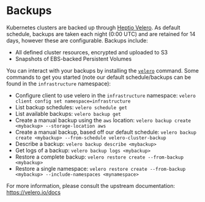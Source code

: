 # Backups

Kubernetes clusters are backed up through [Heptio Velero](https://velero.io/). As default schedule, backups are taken each night (0:00 UTC) and are retained for 14 days, however these are configurable. Backups include:

- All defined cluster resources, encrypted and uploaded to S3
- Snapshots of EBS-backed Persistent Volumes

You can interact with your backups by installing the [`velero`](https://github.com/heptio/velero/releases) command. Some commands to get you started (note our default schedule/backups can be found in the `infrastructure` namespace):

- Configure client to use velero in the `infrastructure` namespace: `velero client config set namespace=infrastructure`
- List backup schedules: `velero schedule get`
- List available backups: `velero backup get`
- Create a manual backup using the `aws` location: `velero backup create <mybackup> --storage-location aws`
- Create a manual backup, based off our default schedule: `velero backup create <mybackup> --from-schedule velero-cluster-backup`
- Describe a backup: `velero backup describe <mybackup>`
- Get logs of a backup: `velero backup logs <mybackup>`
- Restore a complete backup: `velero restore create --from-backup <mybackup>`
- Restore a single namespace: `velero restore create --from-backup <mybackup> --include-namespaces <mynamespace>`

For more information, please consult the upstream documentation: <https://velero.io/docs>
